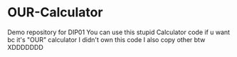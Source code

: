 # OUR-Calculator
Demo repository for DIP01
You can use this stupid Calculator code if u want bc it's "OUR" calculator
I didn't own this code I also copy other btw XDDDDDDD